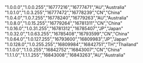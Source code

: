 "1.0.0.0","1.0.0.255","16777216","16777471","AU","Australia"    
"1.0.1.0","1.0.3.255","16777472","16778239","CN","China"    
"1.0.4.0","1.0.7.255","16778240","16779263","AU","Australia"    
"1.0.8.0","1.0.15.255","16779264","16781311","CN","China"    
"1.0.16.0","1.0.31.255","16781312","16785407","JP","Japan"    
"1.0.32.0","1.0.63.255","16785408","16793599","CN","China"    
"1.0.64.0","1.0.127.255","16793600","16809983","JP","Japan"    
"1.0.128.0","1.0.255.255","16809984","16842751","TH","Thailand"    
"1.1.0.0","1.1.0.255","16842752","16843007","CN","China"    
"1.1.1.0","1.1.1.255","16843008","16843263","AU","Australia"    
